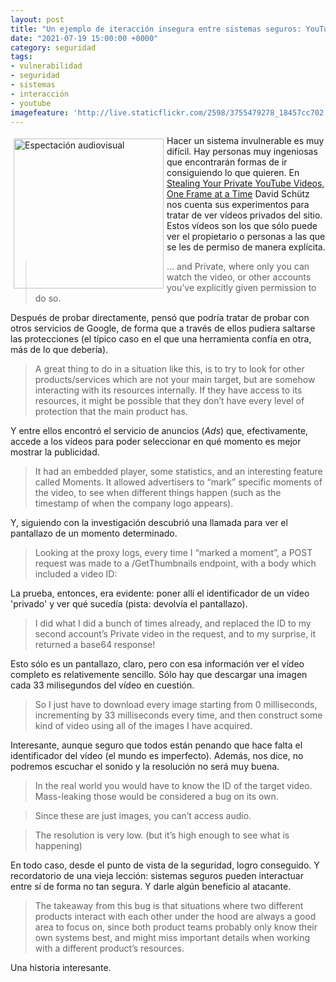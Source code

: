 ```yaml
---
layout: post
title: "Un ejemplo de iteracción insegura entre sistemas seguros: YouTube"
date: "2021-07-19 15:00:00 +0000"
category: seguridad
tags:
- vulnerabilidad
- seguridad
- sistemas
- interacción
- youtube
imagefeature: 'http://live.staticflickr.com/2598/3755479278_18457cc702.jpg'
---
```

<a href="https://www.flickr.com/photos/fernand0/3755479278/" title="Espectación audiovisual "><img src="http://live.staticflickr.com/2598/3755479278_18457cc702.jpg" alt="Espectación audiovisual " width="240" style="float:left; margin:5px"></a>
Hacer un sistema invulnerable es muy difícil. Hay personas muy ingeniosas que encontrarán formas de ir consiguiendo lo que quieren. En [Stealing Your Private YouTube Videos, One Frame at a Time](https://bugs.xdavidhu.me/google/2021/01/11/stealing-your-private-videos-one-frame-at-a-time/) David Schütz nos cuenta sus experimentos para tratar de ver vídeos privados del sitio. Estos vídeos son los que sólo puede ver el propietario o personas a las que se les de permiso de manera explícita.

> ... and Private, where only you can watch the video, or other accounts you’ve explicitly given permission to do so.

Después de probar directamente, pensó que podría tratar de probar con otros servicios de Google, de forma que a través de ellos pudiera saltarse las protecciones (el típico caso en el que una herramienta confía en otra, más de lo que debería).

> A great thing to do in a situation like this, is to try to look for other products/services which are not your main target, but are somehow interacting with its resources internally. If they have access to its resources, it might be possible that they don’t have every level of protection that the main product has.

Y entre ellos encontró el servicio de anuncios (*Ads*) que, efectivamente, accede a los vídeos para poder seleccionar en qué momento es mejor mostrar la publicidad.

> It had an embedded player, some statistics, and an interesting feature called Moments. It allowed advertisers to “mark” specific moments of the video, to see when different things happen (such as the timestamp of when the company logo appears).

Y, siguiendo con la investigación descubrió una llamada para ver el pantallazo de un momento determinado.

> Looking at the proxy logs, every time I “marked a moment”, a POST request was made to a /GetThumbnails endpoint, with a body which included a video ID:

La prueba, entonces, era evidente: poner allí el identificador de un vídeo 'privado' y ver qué sucedía (pista: devolvía el pantallazo).

> I did what I did a bunch of times already, and replaced the ID to my second account’s Private video in the request, and to my surprise, it returned a base64 response!

Esto sólo es un pantallazo, claro, pero con esa información ver el vídeo completo es relativemente sencillo. Sólo hay que descargar una imagen cada 33 milisegundos del vídeo en cuestión.

> So I just have to download every image starting from 0 milliseconds, incrementing by 33 milliseconds every time, and then construct some kind of video using all of the images I have acquired.

Interesante, aunque seguro que todos están penando que hace falta el identificador del vídeo (el mundo es imperfecto). Además, nos dice, no podremos escuchar el sonido y la resolución no será muy buena.

> In the real world you would have to know the ID of the target video. Mass-leaking those would be considered a bug on its own.

> Since these are just images, you can’t access audio.

> The resolution is very low. (but it’s high enough to see what is happening)

En todo caso, desde el punto de vista de la seguridad, logro conseguido. Y recordatorio de una vieja lección: sistemas seguros pueden interactuar entre sí de forma no tan segura. Y darle algún beneficio al atacante.

> The takeaway from this bug is that situations where two different products interact with each other under the hood are always a good area to focus on, since both product teams probably only know their own systems best, and might miss important details when working with a different product’s resources.

Una historia interesante.
